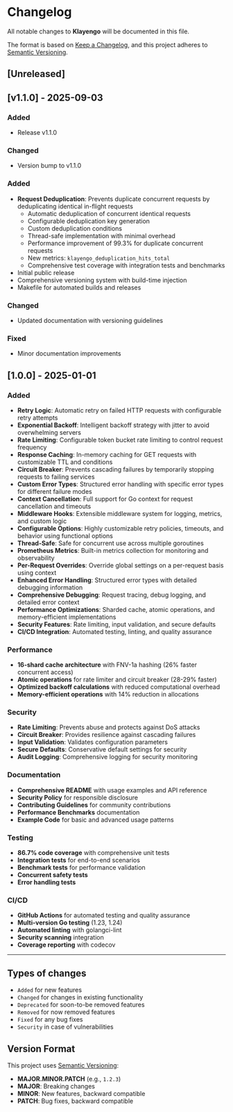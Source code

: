 # Changelog

All notable changes to **Klayengo** will be documented in this file.

The format is based on [Keep a Changelog](https://keepachangelog.com/en/1.0.0/),
and this project adheres to [Semantic Versioning](https://semver.org/spec/v2.0.0.html).

## [Unreleased]

## [v1.1.0] - 2025-09-03

### Added
- Release v1.1.0

### Changed
- Version bump to v1.1.0


### Added
- **Request Deduplication**: Prevents duplicate concurrent requests by deduplicating identical in-flight requests
  - Automatic deduplication of concurrent identical requests
  - Configurable deduplication key generation
  - Custom deduplication conditions
  - Thread-safe implementation with minimal overhead
  - Performance improvement of 99.3% for duplicate concurrent requests
  - New metrics: `klayengo_deduplication_hits_total`
  - Comprehensive test coverage with integration tests and benchmarks
- Initial public release
- Comprehensive versioning system with build-time injection
- Makefile for automated builds and releases

### Changed
- Updated documentation with versioning guidelines

### Fixed
- Minor documentation improvements

## [1.0.0] - 2025-01-01

### Added
- **Retry Logic**: Automatic retry on failed HTTP requests with configurable retry attempts
- **Exponential Backoff**: Intelligent backoff strategy with jitter to avoid overwhelming servers
- **Rate Limiting**: Configurable token bucket rate limiting to control request frequency
- **Response Caching**: In-memory caching for GET requests with customizable TTL and conditions
- **Circuit Breaker**: Prevents cascading failures by temporarily stopping requests to failing services
- **Custom Error Types**: Structured error handling with specific error types for different failure modes
- **Context Cancellation**: Full support for Go context for request cancellation and timeouts
- **Middleware Hooks**: Extensible middleware system for logging, metrics, and custom logic
- **Configurable Options**: Highly customizable retry policies, timeouts, and behavior using functional options
- **Thread-Safe**: Safe for concurrent use across multiple goroutines
- **Prometheus Metrics**: Built-in metrics collection for monitoring and observability
- **Per-Request Overrides**: Override global settings on a per-request basis using context
- **Enhanced Error Handling**: Structured error types with detailed debugging information
- **Comprehensive Debugging**: Request tracing, debug logging, and detailed error context
- **Performance Optimizations**: Sharded cache, atomic operations, and memory-efficient implementations
- **Security Features**: Rate limiting, input validation, and secure defaults
- **CI/CD Integration**: Automated testing, linting, and quality assurance

### Performance
- **16-shard cache architecture** with FNV-1a hashing (26% faster concurrent access)
- **Atomic operations** for rate limiter and circuit breaker (28-29% faster)
- **Optimized backoff calculations** with reduced computational overhead
- **Memory-efficient operations** with 14% reduction in allocations

### Security
- **Rate Limiting**: Prevents abuse and protects against DoS attacks
- **Circuit Breaker**: Provides resilience against cascading failures
- **Input Validation**: Validates configuration parameters
- **Secure Defaults**: Conservative default settings for security
- **Audit Logging**: Comprehensive logging for security monitoring

### Documentation
- **Comprehensive README** with usage examples and API reference
- **Security Policy** for responsible disclosure
- **Contributing Guidelines** for community contributions
- **Performance Benchmarks** documentation
- **Example Code** for basic and advanced usage patterns

### Testing
- **86.7% code coverage** with comprehensive unit tests
- **Integration tests** for end-to-end scenarios
- **Benchmark tests** for performance validation
- **Concurrent safety tests**
- **Error handling tests**

### CI/CD
- **GitHub Actions** for automated testing and quality assurance
- **Multi-version Go testing** (1.23, 1.24)
- **Automated linting** with golangci-lint
- **Security scanning** integration
- **Coverage reporting** with codecov

---

## Types of changes
- `Added` for new features
- `Changed` for changes in existing functionality
- `Deprecated` for soon-to-be removed features
- `Removed` for now removed features
- `Fixed` for any bug fixes
- `Security` in case of vulnerabilities

## Version Format
This project uses [Semantic Versioning](https://semver.org/):
- **MAJOR.MINOR.PATCH** (e.g., `1.2.3`)
- **MAJOR**: Breaking changes
- **MINOR**: New features, backward compatible
- **PATCH**: Bug fixes, backward compatible
